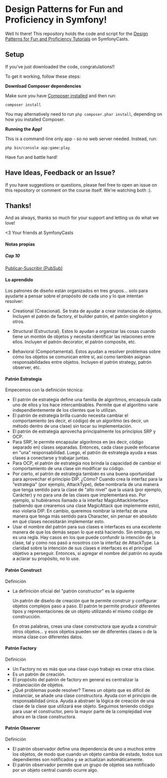 # Design Patterns for Fun and Proficiency in Symfony!

Well hi there! This repository holds the code and script
for the [Design Patterns for Fun and Proficiency Tutorials](https://symfonycasts.com/screencast/design-patterns) on
SymfonyCasts.

## Setup

If you've just downloaded the code, congratulations!!

To get it working, follow these steps:

**Download Composer dependencies**

Make sure you have [Composer installed](https://getcomposer.org/download/)
and then run:

```
composer install
```

You may alternatively need to run `php composer.phar install`, depending
on how you installed Composer.

**Running the App!**

This is a command-line only app - so no web server needed. Instead, run:

```
php bin/console app:game:play
```

Have fun and battle hard!

## Have Ideas, Feedback or an Issue?

If you have suggestions or questions, please feel free to
open an issue on this repository or comment on the course
itself. We're watching both :).

## Thanks!

And as always, thanks so much for your support and letting
us do what we love!

<3 Your friends at SymfonyCasts

#### Notas propias

##### Cap 10

[Publicar-Suscribir (PubSub)](https://symfonycasts.com/es/screencast/design-patterns/pub-sub#play)

#### Lo aprendido

Los patrones de diseño están organizados en tres grupos... solo para ayudarte a pensar sobre el propósito de cada uno y
lo que intentan resolver:

* Creational (Creacional). Se trata de ayudar a crear instancias de objetos. Incluyen el patrón de factory, el builder
  patrón, el patrón singleton y otros.

* Structural (Estructural). Estos lo ayudan a organizar las cosas cuando tiene un montón de objetos y necesita
  identificar las relaciones entre ellos. Incluyen el patrón decorator, el patrón composite, etc.

* Behavioral (Comportamental). Estos ayudan a resolver problemas sobre cómo los objetos se comunican entre sí, así como
  también asignan responsabilidades entre objetos. Incluyen el patrón strategy, patrón observer, etc.

#### Patrón Estrategia

Empecemos con la definición técnica:

* El patrón de estrategia define una familia de algoritmos, encapsula cada uno de ellos y los hace intercambiables.
  Permite que el algoritmo varíe independientemente de los clientes que lo utilizan.
* El patrón de estrategia brilla cuando necesita cambiar el comportamiento (es decir, el código) de un algoritmo (es
  decir, un método dentro de una clase) sin tocar su implementación.
* El patrón de estrategia aprovecha principalmente los principios SRP y OCP.
* Para SRP, le permite encapsular algoritmos en (es decir, código separado en) clases separadas. Entonces, cada clase
  puede enfocarse en "una" responsabilidad. Luego, el patrón de estrategia ayuda a esas clases a conectarse y trabajar
  juntas.
* Para OCP, el patrón de estrategia nos brinda la capacidad de cambiar el comportamiento de una clase sin modificar su
  código.
* Por cierto, el patrón de estrategia también es una buena oportunidad para aprovechar el principio DIP. ¿Cómo? Cuando
  crea la interfaz para la "estrategia" (por ejemplo, AttackType), debe nombrarla de una manera que tenga sentido para
  la clase de "alto nivel" que la usará (por ejemplo, Carácter) y no para una de las clases que implementará eso. Por
  ejemplo, si hubiéramos llamado a la interfaz MagicAttackInterface (sabiendo que crearemos una clase MagicAttack que
  implemente esto), eso violaría DIP. En cambio, queremos nombrar la interfaz de una manera que tenga más sentido para
  Character, sin pensar en absoluto en qué clases necesitarán implementar esto.
* Usar el nombre del patrón para sus clases e interfaces es una excelente manera de que los demás sepan lo que está
  haciendo. Sin embargo, no es una regla. Hay casos en los que puede confundir la intención de la clase, tal y como nos
  pasó a nosotros con la interfaz de AttackType. La claridad sobre la intención de sus clases e interfaces es el
  principal objetivo a perseguir. Entonces, si agregar el nombre del patrón no ayuda a aclarar su propósito, no lo use.

#### Patrón Construct

Definición

* La definición oficial del "patrón constructor" es la siguiente

  Un patrón de diseño de creación que te permite construir y configurar objetos complejos paso a paso. El patrón te
  permite producir diferentes tipos y representaciones de un objeto utilizando el mismo código de construcción.

  En otras palabras, creas una clase constructora que ayuda a construir otros objetos... y esos objetos pueden ser de
  diferentes clases o de la misma clase con diferentes datos.

#### Patrón Factory

Definición

* Un Factory no es más que una clase cuyo trabajo es crear otra clase.
* Es un patrón de creación.
* El propósito del patrón de factory en general es centralizar la instanciación de objetos.
* ¿Qué problemas puede resolver? Tienes un objeto que es difícil de
  instanciar, se añade una clase constructora. Ayuda con el principio de
  responsabilidad única. Ayuda a abstraer la lógica de creación de una clase de la clase
  que utilizará ese objeto. Seguimos teniendo código para usar el constructor, pero la mayor parte de la
  complejidad vive ahora en la clase constructora.

#### Patrón Observer

Definición

* El patrón observador define una dependencia de uno a muchos entre los objetos, de modo que cuando un objeto cambia
  de estado, todos sus dependientes son notificados y se actualizan automáticamente.
* El patrón observador permite que un grupo de objetos sea notificado por un objeto central cuando ocurre algo.